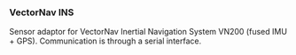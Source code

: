 ### VectorNav INS

Sensor adaptor for VectorNav Inertial Navigation System VN200 (fused IMU + GPS). Communication is through a serial interface.
